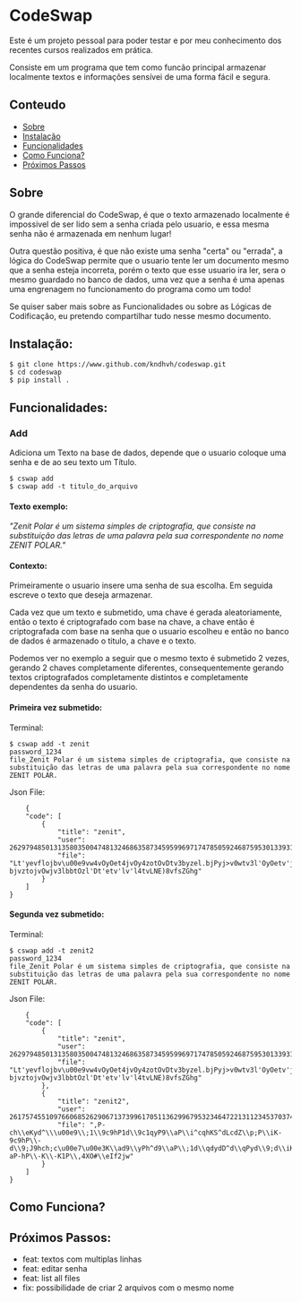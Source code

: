 # CodeSwap

Este é um projeto pessoal para poder testar e por meu conhecimento dos recentes cursos realizados em prática.

Consiste em um programa que tem como funcão principal armazenar localmente textos e informações sensívei de uma forma fácil e segura.



## Conteudo
 * [Sobre](#Sobre)
 * [Instalação](#Instalação)
 * [Funcionalidades](#Funcionalidades)
 * [Como Funciona?](#Como-Funciona?)
 * [Próximos Passos](#Próximos-Passos)



## Sobre
O grande diferencial do CodeSwap, é que o texto armazenado localmente é impossivel de ser lido sem a senha criada pelo usuario, e essa mesma senha não é armazenada em nenhum lugar! 

Outra questão positiva, é que não existe uma senha "certa" ou "errada", a lógica do CodeSwap permite que o usuario tente ler um documento mesmo que a senha esteja incorreta, porém o texto que esse usuario ira ler, sera o mesmo guardado no banco de dados, uma vez que a senha é uma apenas uma engrenagem no funcionamento do programa como um todo! 

Se quiser saber mais sobre as Funcionalidades ou sobre as Lógicas de Codificação, eu pretendo compartilhar tudo nesse mesmo documento.

## Instalação:

    $ git clone https://www.github.com/kndhvh/codeswap.git
    $ cd codeswap
    $ pip install .

## Funcionalidades:

### Add
Adiciona um Texto na base de dados, depende que o usuario coloque uma senha e de ao seu texto um Título.



    $ cswap add
    $ cswap add -t titulo_do_arquivo


#### Texto exemplo: 
*"Zenit Polar é um sistema simples de criptografia, que consiste na substituição das letras de uma palavra pela sua correspondente no nome ZENIT POLAR."*


#### Contexto:

Primeiramente o usuario insere uma senha de sua escolha. Em seguida escreve o texto que deseja armazenar.

Cada vez que um texto e submetido, uma chave é gerada aleatoriamente, então o texto é criptografado com base na chave, a chave então é criptografada com base na senha que o usuario escolheu e então no banco de dados é armazenado o titulo, a chave e o texto.

Podemos ver no exemplo a seguir que o mesmo texto é submetido 2 vezes, gerando 2 chaves completamente diferentes,
consequentemente gerando textos criptografados completamente distintos e completamente dependentes da senha do usuario.


#### Primeira vez submetido:

Terminal:

    $ cswap add -t zenit 
    password_1234
    file_Zenit Polar é um sistema simples de criptografia, que consiste na substituição das letras de uma palavra pela sua correspondente no nome ZENIT POLAR.

Json File:

        {
        "code": [
            {
                "title": "zenit",
                "user": 262979485013135803500474813246863587345959969717478505924687595301339316512807340426346468772743803575761683854513764250747205931588213829678260361427059235872336795191486371162345610139981254042634757911234636115311111123697923577239486397062511248097588332281434659439210517062380591935915758722266986851111111250553357911111508607191359146346358946744039158685124685111234374,
                "file": "Lt'yevflojbv\u00e9vw4vOyOet4jvOy4zotOvDtv3byzel.bjPyj>v0wtv3l'OyOetv'jvOwrOeyewy\u00e7\u00e3lvDjOvotebjOvDtvw4jvzjoj bjvztojvOwjv3lbbtOzl'Dt'etv'lv'l4tvLNE)8vfsZGhg"
            }
        ]
    }
  
#### Segunda vez submetido:

Terminal:

    $ cswap add -t zenit2       
    password_1234
    file_Zenit Polar é um sistema simples de criptografia, que consiste na substituição das letras de uma palavra pela sua correspondente no nome ZENIT POLAR.

Json File:

        {
        "code": [
            {
                "title": "zenit",
                "user": 262979485013135803500474813246863587345959969717478505924687595301339316512807340426346468772743803575761683854513764250747205931588213829678260361427059235872336795191486371162345610139981254042634757911234636115311111123697923577239486397062511248097588332281434659439210517062380591935915758722266986851111111250553357911111508607191359146346358946744039158685124685111234374,
                "file": "Lt'yevflojbv\u00e9vw4vOyOet4jvOy4zotOvDtv3byzel.bjPyj>v0wtv3l'OyOetv'jvOwrOeyewy\u00e7\u00e3lvDjOvotebjOvDtvw4jvzjoj bjvztojvOwjv3lbbtOzl'Dt'etv'lv'l4tvLNE)8vfsZGhg"
            },
            {
                "title": "zenit2",
                "user": 2617574551097660685262906713739961705113629967953234647221311234537037477040056111025259822919274012932418299921704240193285824257299963452357821434771758072048220974523574634770279530158742854043747580591911111248245531111248109791123453591586974511234512480853595216057467279103746394471235761155618599137148524685234512369791113579111135914512594527463825482569941819680548374,
                "file": ",P-ch\\eKyd^\\\u00e9\\;1\\9c9hP1d\\9c1qyP9\\aP\\i^cqhKS^dLcdZ\\p;P\\iK-9c9hP\\-d\\9;J9hch;c\u00e7\u00e3K\\ad9\\yPh^d9\\aP\\;1d\\qdydD^d\\qPyd\\9;d\\iK^^P9qK-aP-hP\\-K\\-K1P\\,4XO#\\eIf2jw"
            }
        ]
    }
    


## Como Funciona?



## Próximos Passos:

- feat: textos com multiplas linhas
- feat: editar senha
- feat: list all files
- fix: possibilidade de criar 2 arquivos com o mesmo nome